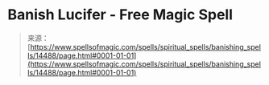 <!--yml
category: 未分类
date: 2024-06-12 18:53:26
-->

# Banish Lucifer - Free Magic Spell

> 来源：[https://www.spellsofmagic.com/spells/spiritual_spells/banishing_spells/14488/page.html#0001-01-01](https://www.spellsofmagic.com/spells/spiritual_spells/banishing_spells/14488/page.html#0001-01-01)